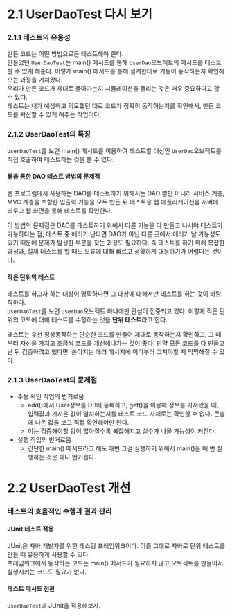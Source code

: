 # 2.1 UserDaoTest 다시 보기
### 2.1.1 테스트의 유용성
만든 코드는 어떤 방법으로든 테스트해야 한다. <br/>
만들었던 `UserDaoTest`는 main() 메서드를 통해 `UserDao`오브젝트의 메서드를 테스트할 수 있게 해준다. 이렇게 main() 메서드를 통해 설계한대로 기능이 동작하는지 확인해오는 과정을 거쳐왔다. <br/>
우리가 만든 코드가 제대로 돌아가는지 시뮬레이션을 돌리는 것은 매우 중요하다고 할 수 있다. <br/>
테스트는 내가 예상하고 의도했던 대로 코드가 정확히 동작하는지를 확인해서, 만든 코드를 확신할 수 있게 해주는 작업이다. <br/>

### 2.1.2 UserDaoTest의 특징
`UserDaoTest`를 보면 main() 메서드를 이용하여 테스트할 대상인 `UserDao`오브젝트를 직접 호출하여 테스트하는 것을 볼 수 있다. <br/>

#### **웹을 통한 DAO 테스트 방법의 문제점**
웹 프로그램에서 사용하는 DAO를 테스트하기 위해서는 DAO 뿐만 아니라 서비스 계층, MVC 계층을 포함한 입출력 기능을 모두 만든 뒤 테스트용 웹 애플리케이션을 서버에 띄우고 웹 화면을 통해 테스트를 확인한다. <br/>

이 방법의 문제점은 DAO를 테스트하기 위해서 다른 기능을 다 만들고 나서야 테스트가 가능하다는 점, 테스트 중 에러가 난다면 DAO가 아닌 다른 곳에서 에러가 날 가능성도 있기 때문에 문제가 발생한 부분을 찾는 과정도 필요하다. 즉 테스트를 하기 위해 복잡한 과정과, 실제 테스트를 할 때도 오류에 대해 빠르고 정확하게 대응하기가 어렵다는 것이다. <br/>

#### **작은 단위의 테스트**
테스트를 하고자 하는 대상이 명확하다면 그 대상에 대해서만 테스트를 하는 것이 바람직하다. <br/>
`UserDaoTest`를 보면 `UserDao`오브젝트 하나에만 관심이 집중되고 있다. 이렇게 작은 단위의 코드에 대해 테스트를 수행하는 것을 **단위 테스트**라고 한다. <br/>

테스트는 우선 정상동작하는 단순한 코드를 만들어 제대로 동작하는지 확인하고, 그 때부터 자신을 가지고 조금씩 코드를 개선해나가는 것이 좋다. 만약 모든 코드를 다 만들고 난 뒤 검증하려고 했다면, 쏟아지는 에러 메시지에 어디부터 고쳐야할 지 막막해질 수 있다. <br/>

### 2.1.3 UserDaoTest의 문제점
- 수동 확인 작업의 번거로움
  - add()에서 User정보를 DB에 등록하고, get()을 이용해 정보를 가져왔을 때, 입력값과 가져온 값이 일치하는지를 테스트 코드 자체로는 확인할 수 없다. 콘솔에 나온 값을 보고 직접 확인해야만 한다.
  - 이는 검증해야할 양이 많아질수록 복잡해지고 실수가 나올 가능성이 커진다.
- 실행 작업의 번거로움
  - 간단한 main() 메서드라고 해도 매번 그걸 실행하기 위해서 main()을 매 번 실행하는 것은 꽤나 번거롭다.

# 2.2 UserDaoTest 개선
### 테스트의 효율적인 수행과 결과 관리
#### **JUnit 테스트 적용**
JUnit은 자바 개발자를 위한 테스팅 프레임워크이다. 이름 그대로 자바로 단위 테스트를 만들 때 유용하게 사용할 수 있다. <br/>
프레임워크에서 동작하는 코드는 main() 메서드가 필요하지 않고 오브젝트를 만들어서 실행시키는 코드도 필요가 없다. <br/>

#### **테스트 메서드 전환**
`UserDaoTest`에 JUnit을 적용해보자. <br/>


